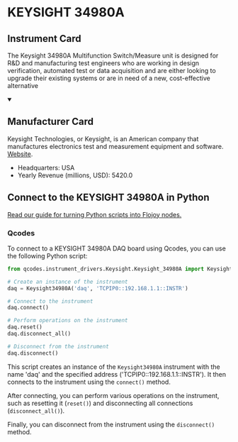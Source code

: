 
# KEYSIGHT 34980A

## Instrument Card

The Keysight 34980A Multifunction Switch/Measure unit is designed for R&D and
manufacturing test engineers who are working in design verification, automated
test or data acquisition and are either looking to upgrade their existing systems or
are in need of a new, cost-effective alternative

<details open>
<summary><h2>Manufacturer Card</h2></summary>
Keysight Technologies, or Keysight, is an American company that manufactures electronics test and measurement equipment and software. <a href=https://www.keysight.com/us/en/home.html>Website</a>.

<ul>
  <li>Headquarters: USA</li>
  <li>Yearly Revenue (millions, USD): 5420.0</li>
</ul>
</details>

## Connect to the KEYSIGHT 34980A in Python

[Read our guide for turning Python scripts into Flojoy nodes.](https://docs.flojoy.ai/custom-nodes/creating-custom-node/)


### Qcodes

To connect to a KEYSIGHT 34980A DAQ board using Qcodes, you can use the following Python script:

```python
from qcodes.instrument_drivers.Keysight.Keysight_34980A import Keysight34980A

# Create an instance of the instrument
daq = Keysight34980A('daq', 'TCPIP0::192.168.1.1::INSTR')

# Connect to the instrument
daq.connect()

# Perform operations on the instrument
daq.reset()
daq.disconnect_all()

# Disconnect from the instrument
daq.disconnect()
```

This script creates an instance of the `Keysight34980A` instrument with the name 'daq' and the specified address ('TCPIP0::192.168.1.1::INSTR'). It then connects to the instrument using the `connect()` method.

After connecting, you can perform various operations on the instrument, such as resetting it (`reset()`) and disconnecting all connections (`disconnect_all()`).

Finally, you can disconnect from the instrument using the `disconnect()` method.

